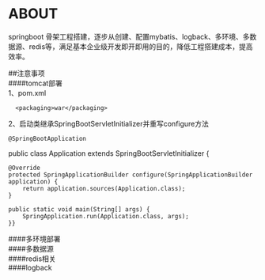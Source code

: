 
# ABOUT  
springboot 骨架工程搭建，逐步从创建、配置mybatis、logback、多环境、多数据源、redis等，满足基本企业级开发即开即用的目的，降低工程搭建成本，提高效率。

##注意事项  
####tomcat部署   
1、pom.xml  
      
      <packaging>war</packaging>    
2、启动类继承SpringBootServletInitializer并重写configure方法  
    
    @SpringBootApplication
public class Application extends SpringBootServletInitializer {
 
    @Override
    protected SpringApplicationBuilder configure(SpringApplicationBuilder application) {
        return application.sources(Application.class);
    }
 
    public static void main(String[] args) {
        SpringApplication.run(Application.class, args);
    }}  
    
####多环境部署  
####多数据源  
####redis相关   
####logback   
 